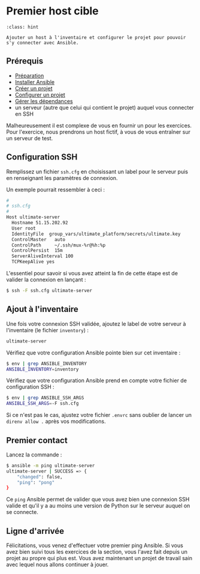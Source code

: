 # Premier host cible

```{admonition} Objectif
:class: hint

Ajouter un host à l'inventaire et configurer le projet pour pouvoir s'y connecter avec Ansible.
```

## Prérequis

* [Préparation](/exercises/prerequisites.md)
* [Installer Ansible](ex00-install.md)
* [Créer un projet](ex01-project.md)
* [Configurer un projet](ex02-config.md)
* [Gérer les dépendances](ex03-dependencies.md)
* un serveur (autre que celui qui contient le projet) auquel vous connecter en SSH

Malheureusement il est complexe de vous en fournir un pour les exercices. Pour l'exercice, nous prendrons un host
fictif, à vous de vous entraîner sur un serveur de test.

## Configuration SSH

Remplissez un fichier `ssh.cfg` en choisissant un label pour le serveur puis en renseignant les paramètres de connexion.

Un exemple pourrait ressembler à ceci :

```bash
#
# ssh.cfg
#
Host ultimate-server
  Hostname 51.15.202.92
  User root
  IdentityFile  group_vars/ultimate_platform/secrets/ultimate.key
  ControlMaster   auto
  ControlPath     ~/.ssh/mux-%r@%h:%p
  ControlPersist  15m
  ServerAliveInterval 100
  TCPKeepAlive yes
```

L'essentiel pour savoir si vous avez atteint la fin de cette étape est de valider la connexion en lançant :

```bash session
$ ssh -F ssh.cfg ultimate-server
```

## Ajout à l'inventaire

Une fois votre connexion SSH validée, ajoutez le label de votre serveur à l'inventaire (le fichier `inventory`) :

```bash
ultimate-server
```

Vérifiez que votre configuration Ansible pointe bien sur cet inventaire :

```bash session
$ env | grep ANSIBLE_INVENTORY
ANSIBLE_INVENTORY=inventory
```

Vérifiez que votre configuration Ansible prend en compte votre fichier de configuration SSH :

```bash session
$ env | grep ANSIBLE_SSH_ARGS
ANSIBLE_SSH_ARGS=-F ssh.cfg
```

Si ce n'est pas le cas, ajustez votre fichier `.envrc` sans oublier de lancer un `direnv allow .` après vos modifications.


## Premier contact

Lancez la commande :

```bash session
$ ansible -m ping ultimate-server
ultimate-server | SUCCESS => {
    "changed": false,
    "ping": "pong"
}
```

Ce `ping` Ansible permet de valider que vous avez bien une connexion SSH valide et qu'il y a au moins une version de Python
sur le serveur auquel on se connecte.


## Ligne d'arrivée

Félicitations, vous venez d'effectuer votre premier ping Ansible. Si vous avez bien suivi tous les exercices de la section, vous
l'avez fait depuis un projet au propre qui plus est. Vous avez maintenant un projet de travail sain avec lequel 
nous allons continuer à jouer.
